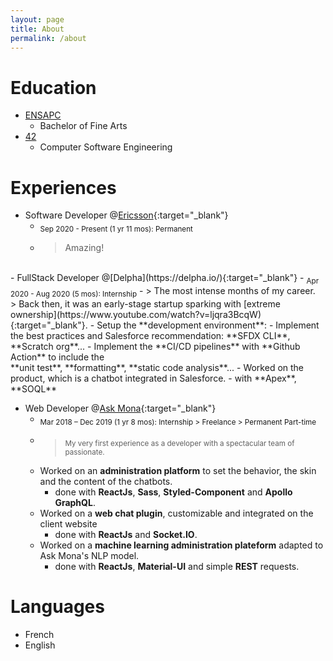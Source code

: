 ```yaml
---
layout: page
title: About
permalink: /about
---
```


# Education

- [ENSAPC](https://www.ensapc.fr/en/)
  - Bachelor of Fine Arts
- [42](https://42.fr/en/homepage/)
  - Computer Software Engineering

# Experiences

- Software Developer @[Ericsson](https://www.ericsson.com/en){:target="_blank"}
  - <sub>Sep 2020 - Present (1 yr 11 mos): Permanent</sub>
  - > Amazing!

<br/>
- FullStack Developer @[Delpha](https://delpha.io/){:target="_blank"}
  - <sub>Apr 2020 - Aug 2020 (5 mos): Internship</sub>
  - > The most intense months of my career.<br/>
    > Back then, it was an early-stage startup sparking with [extreme ownership](https://www.youtube.com/watch?v=ljqra3BcqW){:target="_blank"}.
  - Setup the **development environment**:
    - Implement the best practices and Salesforce recommendation: **SFDX CLI**, **Scratch org**...
    - Implement the **CI/CD pipelines** with **Github Action** to include the<br/>
      **unit test**, **formatting**, **static code analysis**...
  - Worked on the product, which is a chatbot integrated in Salesforce.
    - with **Apex**, **SOQL**

- Web Developer @[Ask Mona](https://www.askmona.fr/){:target="_blank"}
  - <sub>Mar 2018 – Dec 2019 (1 yr 8 mos): Internship > Freelance > Permanent Part-time</sub>
  - > <sub>My very first experience as a developer with a spectacular team of passionate.</sub>
  - Worked on an **administration platform** to set the behavior, the skin and the content of the chatbots.
    - done with **ReactJs**, **Sass**, **Styled-Component** and **Apollo GraphQL**.
  - Worked on a **web chat plugin**, customizable and integrated on the client website
    - done with **ReactJs** and **Socket.IO**.
  - Worked on a **machine learning administration plateform** adapted to Ask Mona's NLP model.
    - done with **ReactJs**, **Material-UI** and simple **REST** requests.

# Languages

- French
- English

